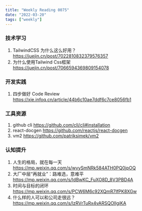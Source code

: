 ```yaml
---
title: "Weekly Reading 0075"
date: "2022-03-20"
tags: ["weekly"]
---
```


### 技术学习
1. TailwindCSS 为什么这么好用？ https://juejin.cn/post/7022810832379576357
2. 为什么使用Tailwind Css框架 https://juejin.cn/post/7066594369809154078

### 开发实践
1. 四步做好 Code Review https://xie.infoq.cn/article/44b6c10ae7ddf6c7ce8056fb1

### 工具资源
1. github cli https://github.com/cli/cli#installation
2. react-docgen https://github.com/reactjs/react-docgen
3. vm2 https://github.com/patriksimek/vm2

### 认知提升
1. 人生的格局，就在每一天 https://mp.weixin.qq.com/s/wvySmNRk584ATH0PQ0jpOQ
2. 大厂中层“再就业”：路难选，意难平 https://mp.weixin.qq.com/s/IdBwKC_FuXO8D_8V3PBD4A
3. 时间与目标的闭环 https://mp.weixin.qq.com/s/PCW6M6c92XQmR7lfPK8XGw
4. 什么样的人可以和公司走很远？ https://mp.weixin.qq.com/s/lzRVrTuRx4vARSQOlIgiKA

